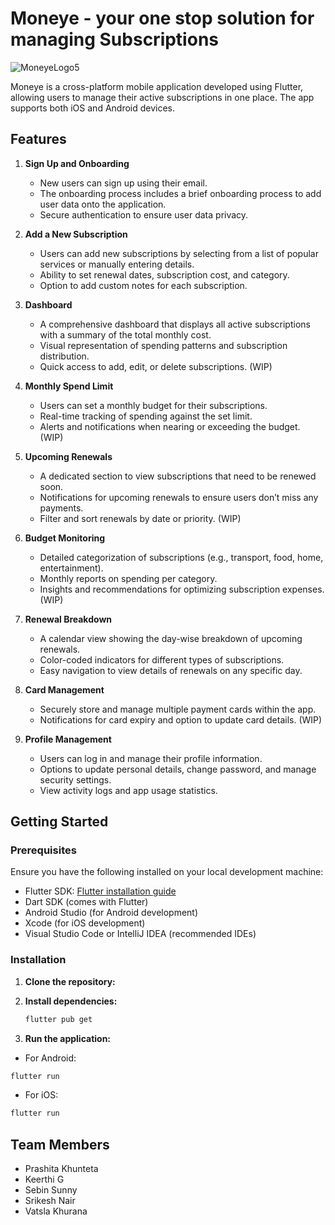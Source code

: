 # Moneye - your one stop solution for managing Subscriptions

![MoneyeLogo5](https://github.com/PrashitaK/SPMAssignment/assets/119055040/e78b11b2-e4a7-4b5a-8a62-00c954cf6d11)


Moneye is a cross-platform mobile application developed using Flutter, allowing users to manage their active subscriptions in one place. The app supports both iOS and Android devices.

## Features

1. **Sign Up and Onboarding**
   - New users can sign up using their email.
   - The onboarding process includes a brief onboarding process to add user data onto the application.
   - Secure authentication to ensure user data privacy.

2. **Add a New Subscription**
   - Users can add new subscriptions by selecting from a list of popular services or manually entering details.
   - Ability to set renewal dates, subscription cost, and category.
   - Option to add custom notes for each subscription.

3. **Dashboard**
   - A comprehensive dashboard that displays all active subscriptions with a summary of the total monthly cost.
   - Visual representation of spending patterns and subscription distribution.
   - Quick access to add, edit, or delete subscriptions. (WIP)

4. **Monthly Spend Limit**
   - Users can set a monthly budget for their subscriptions.
   - Real-time tracking of spending against the set limit.
   - Alerts and notifications when nearing or exceeding the budget. (WIP)

5. **Upcoming Renewals**
   - A dedicated section to view subscriptions that need to be renewed soon.
   - Notifications for upcoming renewals to ensure users don’t miss any payments.
   - Filter and sort renewals by date or priority. (WIP)

6. **Budget Monitoring**
   - Detailed categorization of subscriptions (e.g., transport, food, home, entertainment).
   - Monthly reports on spending per category.
   - Insights and recommendations for optimizing subscription expenses. (WIP)

7. **Renewal Breakdown**
   - A calendar view showing the day-wise breakdown of upcoming renewals.
   - Color-coded indicators for different types of subscriptions.
   - Easy navigation to view details of renewals on any specific day.

8. **Card Management**
   - Securely store and manage multiple payment cards within the app. 
   - Notifications for card expiry and option to update card details. (WIP)

9. **Profile Management**
   - Users can log in and manage their profile information.
   - Options to update personal details, change password, and manage security settings.
   - View activity logs and app usage statistics.

## Getting Started

### Prerequisites

Ensure you have the following installed on your local development machine:

- Flutter SDK: [Flutter installation guide](https://flutter.dev/docs/get-started/install)
- Dart SDK (comes with Flutter)
- Android Studio (for Android development)
- Xcode (for iOS development)
- Visual Studio Code or IntelliJ IDEA (recommended IDEs)

### Installation

1. **Clone the repository:**

2. **Install dependencies:**

   ```bash
   flutter pub get
   ```
3. **Run the application:**

- For Android:

```bash
flutter run
```
- For iOS:

```bash
flutter run
```

## Team Members
- Prashita Khunteta
- Keerthi G
- Sebin Sunny
- Srikesh Nair
- Vatsla Khurana
